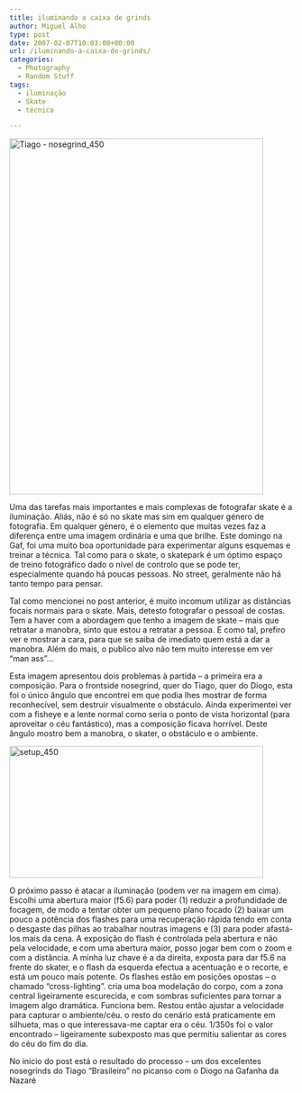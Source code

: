 ```yaml
---
title: iluminando a caixa de grinds
author: Miguel Alho
type: post
date: 2007-02-07T10:03:00+00:00
url: /iluminando-a-caixa-de-grinds/
categories:
  - Photography
  - Random Stuff
tags:
  - iluminação
  - Skate
  - técnica

---
```

[<img src="http://farm1.static.flickr.com/147/382605561_8d7369f408_o.jpg" width="450" height="632" alt="Tiago - nosegrind_450" />][1]

Uma das tarefas mais importantes e mais complexas de fotografar skate é a iluminação. Aliás, não é só no skate mas sim em qualquer género de fotografia. Em qualquer género, é o elemento que muitas vezes faz a diferença entre uma imagem ordinária e uma que brilhe. Este domingo na Gaf, foi uma muito boa oportunidade para experimentar alguns esquemas e treinar a técnica. Tal como para o skate, o skatepark é um óptimo espaço de treino fotográfico dado o nível de controlo que se pode ter, especialmente quando há poucas pessoas. No street, geralmente não há tanto tempo para pensar.

Tal como mencionei no post anterior, é muito incomum utilizar as distâncias focais normais para o skate. Mais, detesto fotografar o pessoal de costas. Tem a haver com a abordagem que tenho a imagem de skate &#8211; mais que retratar a manobra, sinto que estou a retratar a pessoa. E como tal, prefiro ver e mostrar a cara, para que se saiba de imediato quem está a dar a manobra. Além do mais, o publico alvo não tem muito interesse em ver &#8220;man ass&#8221;&#8230;

Esta imagem apresentou dois problemas à partida &#8211; a primeira era a composição. Para o frontside nosegrind, quer do Tiago, quer do Diogo, esta foi o único ângulo que encontrei em que podia lhes mostrar de forma reconhecível, sem destruir visualmente o obstáculo. Ainda experimentei ver com a fisheye e a lente normal como seria o ponto de vista horizontal (para aproveitar o céu fantástico), mas a composição ficava horrível. Deste ângulo mostro bem a manobra, o skater, o obstáculo e o ambiente.

[<img src="http://farm1.static.flickr.com/146/382622484_6f5fef2097.jpg" width="450" height="234" alt="setup_450" />][2]

O próximo passo é atacar a iluminação (podem ver na imagem em cima). Escolhi uma abertura maior (f5.6) para poder (1) reduzir a profundidade de focagem, de modo a tentar obter um pequeno plano focado (2) baixar um pouco a potência dos flashes para uma recuperação rápida tendo em conta o desgaste das pilhas ao trabalhar noutras imagens e (3) para poder afastá-los mais da cena. A exposição do flash é controlada pela abertura e não pela velocidade, e com uma abertura maior, posso jogar bem com o zoom e com a distância. A minha luz chave é a da direita, exposta para dar f5.6 na frente do skater, e o flash da esquerda efectua a acentuação e o recorte, e está um pouco mais potente. Os flashes estão em posições opostas &#8211; o chamado &#8220;cross-lighting&#8221;. cria uma boa modelação do corpo, com a zona central ligeiramente escurecida, e com sombras suficientes para tornar a imagem algo dramática. Funciona bem. Restou então ajustar a velocidade para capturar o ambiente/céu. o resto do cenário está praticamente em silhueta, mas o que interessava-me captar era o céu. 1/350s foi o valor encontrado &#8211; ligeiramente subexposto mas que permitiu salientar as cores do céu do fim do dia.

No inicio do post está o resultado do processo &#8211; um dos excelentes nosegrinds do Tiago &#8220;Brasileiro&#8221; no picanso com o Diogo na Gafanha da Nazaré

 [1]: http://www.flickr.com/photos/mytymyky/382605561/ "Photo Sharing"
 [2]: http://www.flickr.com/photos/mytymyky/382622484/ "Photo Sharing"